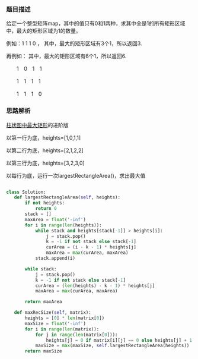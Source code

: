 ### 题目描述

给定一个整型矩阵map，其中的值只有0和1两种，求其中全是1的所有矩形区域中，最大的矩形区域为1的数量。 

例如：1  1  1  0 ， 其中，最大的矩形区域有3个1，所以返回3.

再例如： 其中，最大的矩形区域有6个1，所以返回6.

　　1　0　1　1 
  
　　1　1　1　1 
  
　　1　1　1　0 
  
 ### 思路解析
 
 [柱状图中最大矩形](https://github.com/1273545169/course_note/blob/master/%E6%9F%B1%E7%8A%B6%E5%9B%BE%E4%B8%AD%E6%9C%80%E5%A4%A7%E7%9F%A9%E5%BD%A2.md)的进阶版
 
 以第一行为底，heights=[1,0,1,1]
 
 以第二行为底，heights=[2,1,2,2]
 
 以第三行为底，heights=[3,2,3,0]
 
 以每行为底，运行一次largestRectangleArea()，求出最大值
 
 ```python
 
 class Solution:
    def largestRectangleArea(self, heights):
        if not heights:
            return 0
        stack = []
        maxArea = float('-inf')
        for i in range(len(heights)):
            while stack and heights[stack[-1]] > heights[i]:
                j = stack.pop()
                k = -1 if not stack else stack[-1]
                curArea = (i - k - 1) * heights[j]
                maxArea = max(curArea, maxArea)
            stack.append(i)

        while stack:
            j = stack.pop()
            k = -1 if not stack else stack[-1]
            curArea = (len(heights) - k - 1) * heights[j]
            maxArea = max(curArea, maxArea)

        return maxArea

    def maxRecSize(self, matrix):
        heights = [0] * len(matrix[0])
        maxSize = float('-inf')
        for i in range(len(matrix)):
            for j in range(len(matrix[0])):
                heights[j] = 0 if matrix[i][j] == 0 else heights[j] + 1
            maxSize = max(maxSize, self.largestRectangleArea(heights))
        return maxSize
 
 ```
　　
